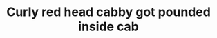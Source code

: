 ---
layout: post
title: Curly red head cabby got pounded inside cab
duration: '09:30'
view: 265
rate: 2
video: 'http://fantasti.cc/embed/715421/'
category:
 - blonde
 - blowjob
 - busty
 - cab
 - curly-hair
 - curvy
 - gorgeous
 - outdoor
 - rough
 - stunning
tags: 
 - big-tits
 - sucked
 - fucked
priority: 0.9
changefreq: daily
---
